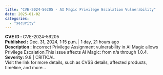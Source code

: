 ```yaml
---
title: "CVE-2024-56205 - AI Magic Privilege Escalation Vulnerability"
date: 2025-01-02
categories: 
  - "security"
---
```


**CVE ID :** CVE-2024-56205  
**Published :** Dec. 31, 2024, 1:15 p.m. | 1 day, 21 hours ago  
**Description :** Incorrect Privilege Assignment vulnerability in AI Magic allows Privilege Escalation.This issue affects AI Magic: from n/a through 1.0.4. 
**Severity:** 9.8 | CRITICAL  
Visit the link for more details, such as CVSS details, affected products, timeline, and more...
